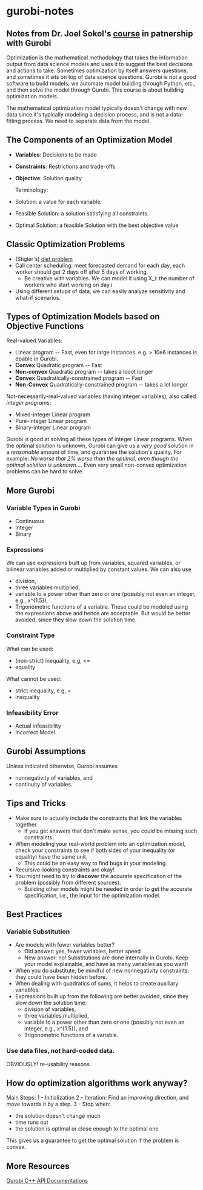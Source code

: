 # gurobi-notes
## Notes from Dr. Joel Sokol's [course](https://www.gurobi.com/resources/intro-to-optimization-through-the-lens-of-data-science/) in patnership with Gurobi 

Optimization is the mathematical methodology that takes the information output from data science models and uses it to suggest the best decisions and actions to take.
Sometimes optimization by itself answers questions, and sometimes it sits on top of data science questions.
Gurobi is not a good software to build models; we automate model building through Python, etc., and then solve the model through Gurobi.
This course is about building optimization models.

The mathematical optimization model typically doesn't change with new data since it's typically modeling a decision process, and is not a data-fitting process.
We need to separate data from the model.

## The Components of an Optimization Model
- **Variables**: Decisions to be made
- **Constraints**: Restrictions and trade-offs
- **Objective**: Solution quality

  Terminology:
- Solution: a value for each variable.
- Feasible Solution: a solution satisfying all constraints.
- Optimal Solution: a feasible Solution with the best objective value

## Classic Optimization Problems
- (Stigler's) [diet problem](https://en.wikipedia.org/wiki/Stigler_diet)
- Call center scheduling: meet forecasted demand for each day, each worker should get 2 days off after 5 days of working.
  - Be creative with variables. We can model it using X_i: the number of workers who start working on day i
- Using different setups of data, we can easily analyze sensitivity and what-if scenarios.

## Types of Optimization Models based on Objective Functions
Real-valued Variables:
- Linear program -- Fast, even for large instances. e.g. > 10e6 instances is doable in Gurobi.
- **Convex** Quadratic program -- Fast
- **Non-convex** Quadratic program -- takes a looot longer
- **Convex** Quadratically-constrained program -- Fast
- **Non-Convex** Quadratically-constrained program -- takes a lot longer

Not-necessarily-real-valued variables (having integer variables), also called _integer programs_:
- Mixed-integer Linear program
- Pure-integer Linear program
- Binary-integer Linear program
 
Gurobi is good at solving all these types of integer Linear programs. 
When the optimal solution is unknown, Gurobi can give us a _very good_ solution in a _reasonable_ amount of time, and guarantee the solution's quality. For example: _No worse that 2% worse than the optimal, even though the optimal solution is unknown..._.
Even very small non-convex optimization problems can be hard to solve. 
## More Gurobi
### Variable Types in Gurobi
- Continuous
- Integer
- Binary
### Expressions
We can use expressions built up from variables, squared variables, or bilinear variables added or multiplied by constant values.
We can also use 
- division,
- three variables multiplied,
- variable to a power other than zero or one (possibly not even an integer, e.g., x^{1.5}),
- Trigonometric functions of a variable.
These could be modeled using the expressions above and hence are acceptable.
But would be better avoided, since they slow down the solution time.
### Constraint Type
What can be used:
- (non-strict) inequality, e.g, <=
- equality

What cannot be used:
- strict inequality, e.g, <
- inequality
### Infeasibility Error
- Actual infeasibility
- Incorrect Model 
## Gurobi Assumptions
Unless indicated otherwise, Gurobi assumes
- nonnegativity of variables, and
- continuity of variables.
  
## Tips and Tricks
- Make sure to actually include the constraints that link the variables together.
  - If you get answers that don't make sense, you could be missing such constraints.
- When modeling your real-world problem into an optimization model, check your constraints to see if both sides of your inequality (or equality) have the same unit.
  - This could be an easy way to find bugs in your modeling.
- Recursive-looking constraints are okay!
- You might need to try to **discover** the accurate specification of the problem (possibly from different sources).
   - Building other models might be needed in order to get the accurate specification, i.e., the input for the optimization model.
## Best Practices
### Variable Substitution
- Are models with fewer variables better?
  - Old answer: yes, fewer variables, better speed
  - New answer: no! Substitutions are done internally in Gurobi. Keep your model explainable, and have as many variables as you want! 
- When you do substitute, be mindful of new nonnegativity constraints: they could have been hidden before.
- When dealing with quadratics of sums, it helps to create auxiliary variables.
- Expressions built up from the following are better avoided, since they slow down the solution time:
  - division of variables,
  - three variables multiplied,
  - variable to a power other than zero or one (possibly not even an integer, e.g., x^{1.5}), and
  - Trigonometric functions of a variable.
### Use data files, not hard-coded data.
OBVIOUSLY! re-usability reasons.

## How do optimization algorithms work anyway?
Main Steps:
1 - Initialization
2 - Iteration: Find an improving direction, and move towards it by a step.
3 - Stop when:
  - the solution doesn't change much
  - time runs out
  - the solution is optimal or close enough to the optimal one

This gives us a guarantee to get the optimal solution if the problem is convex.

## More Resources
[Gurobi C++ API Documentations](https://docs.gurobi.com/projects/optimizer/en/current/reference/cpp.html)
